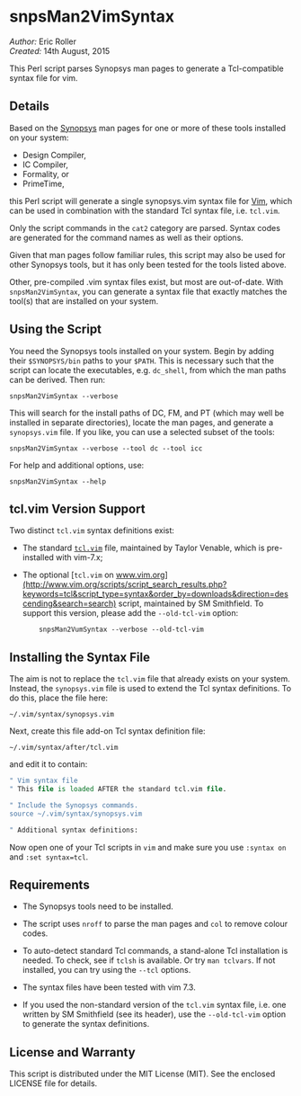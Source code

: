 # snpsMan2VimSyntax

_Author:_ Eric Roller<br>
_Created:_ 14th August, 2015

This Perl script parses Synopsys man pages to generate a Tcl-compatible syntax
file for vim.

## Details

Based on the [Synopsys](www.synopsys.com) man pages for one or more of these
tools installed on your system:

* Design Compiler,
* IC Compiler,
* Formality, or
* PrimeTime,

this Perl script will generate a single synopsys.vim syntax file for
[Vim](http://www.vim.org), which can be used in combination with the standard
Tcl syntax file, i.e. `tcl.vim`.

Only the script commands in the `cat2` category are parsed. Syntax codes
are generated for the command names as well as their options.

Given that man pages follow familiar rules, this script may also be used for
other Synopsys tools, but it has only been tested for the tools listed above.

Other, pre-compiled .vim syntax files exist, but most are out-of-date. With
`snpsMan2VimSyntax`, you can generate a syntax file that exactly matches the
tool(s) that are installed on your system.


## Using the Script

You need the Synopsys tools installed on your system. Begin by adding their
`$SYNOPSYS/bin` paths to your `$PATH`. This is necessary such that the script
can locate the executables, e.g. `dc_shell`, from which the man paths can be
derived. Then run:

	snpsMan2VimSyntax --verbose

This will search for the install paths of DC, FM, and PT (which may well be
installed in separate directories), locate the man pages, and generate a
`synopsys.vim` file. If you like, you can use a selected subset of the tools:

	snpsMan2VimSyntax --verbose --tool dc --tool icc

For help and additional options, use:

	snpsMan2VimSyntax --help


## tcl.vim Version Support

Two distinct `tcl.vim` syntax definitions exist:

*   The standard [`tcl.vim`](ftp://ftp.vim.org/pub/vim/runtime/syntax/tcl.vim)
    file, maintained by Taylor Venable, which is pre-installed with vim-7.x;

*   The optional [`tcl.vim` on www.vim.org](http://www.vim.org/scripts/script_search_results.php?keywords=tcl&script_type=syntax&order_by=downloads&direction=descending&search=search)
    script, maintained by SM Smithfield. To support this version, please add
    the `--old-tcl-vim` option:

            snpsMan2VumSyntax --verbose --old-tcl-vim


## Installing the Syntax File

The aim is not to replace the `tcl.vim` file that already exists on your
system. Instead, the `synopsys.vim` file is used to extend the Tcl syntax
definitions. To do this, place the file here:

	~/.vim/syntax/synopsys.vim

Next, create this file add-on Tcl syntax definition file:

	~/.vim/syntax/after/tcl.vim

and edit it to contain:

```tcl
" Vim syntax file
" This file is loaded AFTER the standard tcl.vim file.

" Include the Synopsys commands.
source ~/.vim/syntax/synopsys.vim

" Additional syntax definitions:

```

Now open one of your Tcl scripts in `vim` and make sure you use `:syntax on`
and `:set syntax=tcl`.


## Requirements

* The Synopsys tools need to be installed.

* The script uses `nroff` to parse the man pages
  and `col` to remove colour codes.

* To auto-detect standard Tcl commands, a stand-alone Tcl installation is
  needed. To check, see if `tclsh` is available. Or try `man tclvars`.
  If not installed, you can try using the `--tcl` options.

* The syntax files have been tested with vim 7.3.

* If you used the non-standard version of the `tcl.vim` syntax file, i.e.
  one written by SM Smithfield (see its header), use the `--old-tcl-vim`
  option to generate the syntax definitions.


## License and Warranty

This script is distributed under the MIT License (MIT).
See the enclosed LICENSE file for details.

